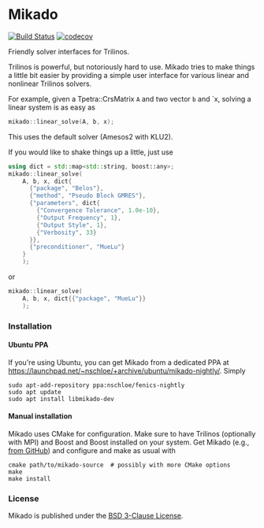 # Mikado

[![Build Status](https://travis-ci.org/nschloe/mikado.svg?branch=master)](https://travis-ci.org/nschloe/mikado)
[![codecov](https://codecov.io/gh/nschloe/mikado/branch/master/graph/badge.svg)](https://codecov.io/gh/nschloe/mikado)

Friendly solver interfaces for Trilinos.

Trilinos is powerful, but notoriously hard to use. Mikado tries to make things
a little bit easier by providing a simple user interface for various linear and
nonlinear Trilinos solvers.

For example, given a Tpetra::CrsMatrix `A` and two vector `b` and `x, solving a
linear system is as easy as
```c++
mikado::linear_solve(A, b, x);
```
This uses the default solver (Amesos2 with KLU2).

If you would like to shake things up a little, just use
```c++
using dict = std::map<std::string, boost::any>;
mikado::linear_solve(
    A, b, x, dict{
      {"package", "Belos"},
      {"method", "Pseudo Block GMRES"},
      {"parameters", dict{
        {"Convergence Tolerance", 1.0e-10},
        {"Output Frequency", 1},
        {"Output Style", 1},
        {"Verbosity", 33}
      }},
      {"preconditioner", "MueLu"}
    }
    );
```
or
```c++
mikado::linear_solve(
    A, b, x, dict{{"package", "MueLu"}}
    );
```

### Installation

#### Ubuntu PPA

If you're using Ubuntu, you can get Mikado from a dedicated PPA at
https://launchpad.net/~nschloe/+archive/ubuntu/mikado-nightly/. Simply
```
sudo apt-add-repository ppa:nschloe/fenics-nightly
sudo apt update
sudo apt install libmikado-dev
```

#### Manual installation

Mikado uses CMake for configuration. Make sure to have Trilinos (optionally
with MPI) and Boost and Boost installed on your system. Get Mikado (e.g.,
[from GitHub](https://github.com/nschloe/mikado)) and configure and make as
usual with
```
cmake path/to/mikado-source  # possibly with more CMake options
make
make install
```

### License

Mikado is published under the [BSD 3-Clause License](https://opensource.org/licenses/BSD-3-Clause).
